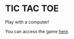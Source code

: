 # TIC TAC TOE

Play with a computer!

You can access the game [here](https://3kh0.github.io/tic-tac-toe/).

